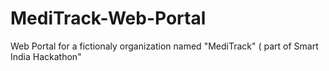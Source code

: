 # MediTrack-Web-Portal
Web Portal for a fictionaly organization named "MediTrack" ( part of Smart India Hackathon"
